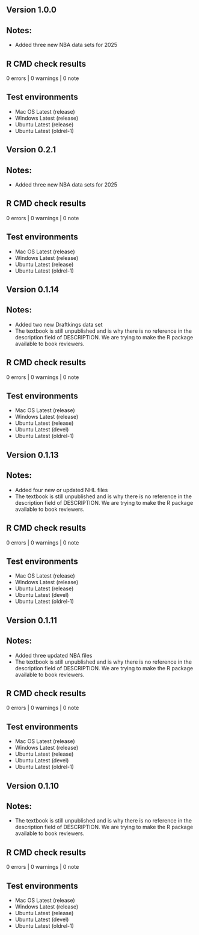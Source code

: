 ## Version 1.0.0

## Notes:
* Added three new NBA data sets for 2025

## R CMD check results

0 errors | 0 warnings | 0 note

## Test environments
* Mac OS Latest (release)
* Windows Latest (release)
* Ubuntu Latest (release)
* Ubuntu Latest (oldrel-1)

## Version 0.2.1

## Notes:
* Added three new NBA data sets for 2025

## R CMD check results

0 errors | 0 warnings | 0 note

## Test environments
* Mac OS Latest (release)
* Windows Latest (release)
* Ubuntu Latest (release)
* Ubuntu Latest (oldrel-1)

## Version 0.1.14

## Notes:
* Added two new Draftkings data set
* The textbook is still unpublished and is why there is no reference in the description field of DESCRIPTION. We are trying to make the R package available to book reviewers. 

## R CMD check results

0 errors | 0 warnings | 0 note

## Test environments
* Mac OS Latest (release)
* Windows Latest (release)
* Ubuntu Latest (release)
* Ubuntu Latest (devel)
* Ubuntu Latest (oldrel-1)

## Version 0.1.13

## Notes:
* Added four new or updated NHL files
* The textbook is still unpublished and is why there is no reference in the description field of DESCRIPTION. We are trying to make the R package available to book reviewers. 

## R CMD check results

0 errors | 0 warnings | 0 note

## Test environments
* Mac OS Latest (release)
* Windows Latest (release)
* Ubuntu Latest (release)
* Ubuntu Latest (devel)
* Ubuntu Latest (oldrel-1)

## Version 0.1.11

## Notes:
* Added three updated NBA files
* The textbook is still unpublished and is why there is no reference in the description field of DESCRIPTION. We are trying to make the R package available to book reviewers. 

## R CMD check results

0 errors | 0 warnings | 0 note

## Test environments
* Mac OS Latest (release)
* Windows Latest (release)
* Ubuntu Latest (release)
* Ubuntu Latest (devel)
* Ubuntu Latest (oldrel-1)

## Version 0.1.10

## Notes:
* The textbook is still unpublished and is why there is no reference in the description field of DESCRIPTION. We are trying to make the R package available to book reviewers. 

## R CMD check results

0 errors | 0 warnings | 0 note

## Test environments
* Mac OS Latest (release)
* Windows Latest (release)
* Ubuntu Latest (release)
* Ubuntu Latest (devel)
* Ubuntu Latest (oldrel-1)

